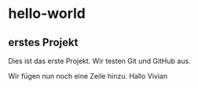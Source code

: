 # hello-world
## erstes Projekt
Dies ist das erste Projekt. 
Wir testen Git und GitHub aus.

Wir fügen nun noch eine Zeile hinzu.
Hallo Vivian
